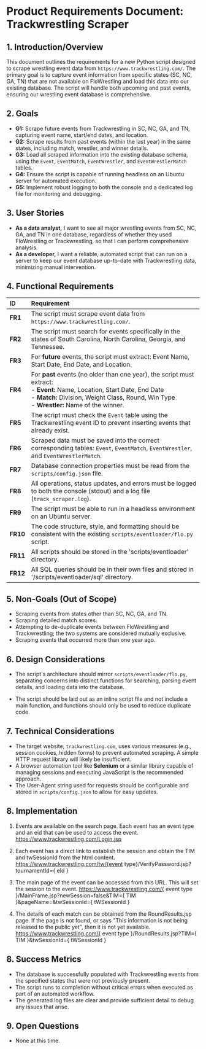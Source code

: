 # Product Requirements Document: Trackwrestling Scraper

## 1. Introduction/Overview

This document outlines the requirements for a new Python script designed to scrape wrestling event data from `https://www.trackwrestling.com/`. The primary goal is to capture event information from specific states (SC, NC, GA, TN) that are not available on FloWrestling and load this data into our existing database. The script will handle both upcoming and past events, ensuring our wrestling event database is comprehensive.

## 2. Goals

*   **G1:** Scrape future events from Trackwrestling in SC, NC, GA, and TN, capturing event name, start/end dates, and location.
*   **G2:** Scrape results from past events (within the last year) in the same states, including match, wrestler, and winner details.
*   **G3:** Load all scraped information into the existing database schema, using the `Event`, `EventMatch`, `EventWrestler`, and `EventWrestlerMatch` tables.
*   **G4:** Ensure the script is capable of running headless on an Ubuntu server for automated execution.
*   **G5:** Implement robust logging to both the console and a dedicated log file for monitoring and debugging.

## 3. User Stories

*   **As a data analyst,** I want to see all major wrestling events from SC, NC, GA, and TN in one database, regardless of whether they used FloWrestling or Trackwrestling, so that I can perform comprehensive analysis.
*   **As a developer,** I want a reliable, automated script that can run on a server to keep our event database up-to-date with Trackwrestling data, minimizing manual intervention.

## 4. Functional Requirements

| ID | Requirement |
| :--- | :--- |
| **FR1** | The script must scrape event data from `https://www.trackwrestling.com/`. |
| **FR2** | The script must search for events specifically in the states of South Carolina, North Carolina, Georgia, and Tennessee. |
| **FR3** | For **future** events, the script must extract: Event Name, Start Date, End Date, and Location. |
| **FR4** | For **past** events (no older than one year), the script must extract: <br> - **Event:** Name, Location, Start Date, End Date <br> - **Match:** Division, Weight Class, Round, Win Type <br> - **Wrestler:** Name of the winner. |
| **FR5** | The script must check the `Event` table using the Trackwrestling event ID to prevent inserting events that already exist. |
| **FR6** | Scraped data must be saved into the correct corresponding tables: `Event`, `EventMatch`, `EventWrestler`, and `EventWrestlerMatch`. |
| **FR7** | Database connection properties must be read from the `scripts/config.json` file. |
| **FR8** | All operations, status updates, and errors must be logged to both the console (stdout) and a log file (`track_scraper.log`). |
| **FR9** | The script must be able to run in a headless environment on an Ubuntu server. |
| **FR10** | The code structure, style, and formatting should be consistent with the existing `scripts/eventloader/flo.py` script. |
| **FR11** | All scripts should be stored in the 'scripts/eventloader' directory. |
| **FR12** | All SQL queries should be in their own files and stored in '/scripts/eventloader/sql' directory. |

## 5. Non-Goals (Out of Scope)

*   Scraping events from states other than SC, NC, GA, and TN.
*   Scraping detailed match scores.
*   Attempting to de-duplicate events between FloWrestling and Trackwrestling; the two systems are considered mutually exclusive.
*   Scraping events that occurred more than one year ago.

## 6. Design Considerations

*   The script's architecture should mirror `scripts/eventloader/flo.py`, separating concerns into distinct functions for searching, parsing event details, and loading data into the database.

*	The script should be laid out as an inline script file and not include a main function, and functions should only be used to reduce duplicate code.

## 7. Technical Considerations

*   The target website, `trackwrestling.com`, uses various measures (e.g., session cookies, hidden forms) to prevent automated scraping. A simple HTTP request library will likely be insufficient.
*   A browser automation tool like **Selenium** or a similar library capable of managing sessions and executing JavaScript is the recommended approach.
*   The User-Agent string used for requests should be configurable and stored in `scripts/config.json` to allow for easy updates.

## 8. Implementation

1. Events are available on the search page. Each event has an event type and an eid that can be used to access the event.
https://www.trackwrestling.com/Login.jsp

2. Each event has a direct link to establish the session and obtain the TIM and twSessionId from the html content.
https://www.trackwrestling.com/tw/{event type}/VerifyPassword.jsp?tournamentId={ eId }

3. The main page of the event can be accessed from this URL. This will set the session to the event.
https://www.trackwrestling.com/{ event type }/MainFrame.jsp?newSession=false&TIM={ TIM }&pageName=&twSessionId={ tWSessionId }

4. The details of each match can be obtained from the RoundResults.jsp page. If the page is not found, or says "This information is not being released to the public yet", then it is not yet available.
https://www.trackwrestling.com/{ event type }/RoundResults.jsp?TIM={ TIM }&twSessionId={ tWSessionId }

## 8. Success Metrics

*   The database is successfully populated with Trackwrestling events from the specified states that were not previously present.
*   The script runs to completion without critical errors when executed as part of an automated workflow.
*   The generated log files are clear and provide sufficient detail to debug any issues that arise.

## 9. Open Questions

*   None at this time.
